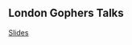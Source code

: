 ## London Gophers Talks

[Slides](https://docs.google.com/presentation/d/1Jx4cwg9-3fEKAxiT_nu6FHsFX35rqvdYF9VoxmyM25k/edit?usp=sharing)
